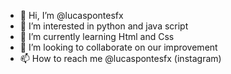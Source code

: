 - 👋 Hi, I’m @lucaspontesfx
- 👀 I’m interested in python and java script
- 🌱 I’m currently learning Html and Css
- 💞️ I’m looking to collaborate on our improvement
- 📫 How to reach me @lucaspontesfx (instagram)

<!---
lucaspontesfx/lucaspontesfx is a ✨ special ✨ repository because its `README.md` (this file) appears on your GitHub profile.
You can click the Preview link to take a look at your changes.
--->

